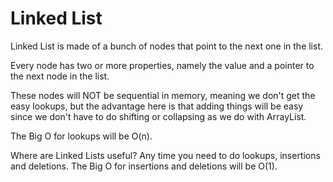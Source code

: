 # Linked List

Linked List is made of a bunch of nodes that point to the next one in the list.

Every node has two or more properties, namely the value and a pointer to the next node in the list.

These nodes will NOT be sequential in memory, meaning we don't get the easy lookups, but the advantage here is that adding things will be easy since we don't have to do shifting or collapsing as we do with ArrayList.

The Big O for lookups will be O(n).

Where are Linked Lists  useful? Any time you need to do lookups, insertions and deletions. The Big O for insertions and deletions will be O(1).

```

```
